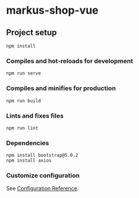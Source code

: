 # markus-shop-vue

## Project setup

```
npm install
```

### Compiles and hot-reloads for development

```
npm run serve
```

### Compiles and minifies for production

```
npm run build
```

### Lints and fixes files

```
npm run lint
```

### Dependencies
```
npm install bootstrap@5.0.2
npm install axios
```

### Customize configuration

See [Configuration Reference](https://cli.vuejs.org/config/).
